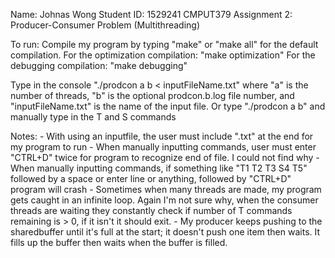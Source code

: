 Name: Johnas Wong
Student ID: 1529241
CMPUT379 Assignment 2: Producer-Consumer Problem (Multithreading)

To run: Compile my program by typing "make" or "make all" for the default compilation.
For the optimization compilation: "make optimization"
For the debugging compilation: "make debugging"

Type in the console "./prodcon a b < inputFileName.txt"
    where "a" is the number of threads, "b" is the optional prodcon.b.log file number,
    and "inputFileName.txt" is the name of the input file.
Or type "./prodcon a b" and manually type in the T<n> and S<n> commands

Notes:
    - With using an inputfile, the user must include ".txt" at the end for my program to run
    - When manually inputting commands, user must enter "CTRL+D" twice for program to recognize end of file. I could not find why
    - When manually inputting commands, if something like "T1 T2 T3 S4 T5" followed by a space or enter line or anything, followed by "CTRL+D" program will crash
    - Sometimes when many threads are made, my program gets caught in an infinite loop. Again I'm not sure why, when the consumer threads are waiting they constantly check if number of T<n> commands remaining is > 0, if it isn't it should exit.
    - My producer keeps pushing to the sharedbuffer until it's full at the start; it doesn't push one item then waits. It fills up the buffer then waits when the buffer is filled.